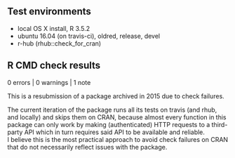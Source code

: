 ## Test environments
* local OS X install, R 3.5.2
* ubuntu 16.04 (on travis-ci), oldred, release, devel
* r-hub (rhub::check_for_cran)

## R CMD check results

0 errors | 0 warnings | 1 note

This is a resubmission of a package archived in 2015 due to check failures.  

The current iteration of the package runs all its tests on travis (and rhub, and locally) and skips them on CRAN, because almost every function in this package can only work by making (authenticated) HTTP requests to a third-party API which in turn requires said API to be available and reliable.  
I believe this is the most practical approach to avoid check failures on CRAN that do not necessarily reflect issues with the package.

